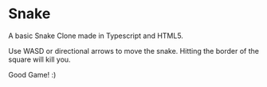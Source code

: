 # Snake

A basic Snake Clone made in Typescript and HTML5. 

Use WASD or directional arrows to move the snake. 
Hitting the border of the square will kill you. 

Good Game! :) 

